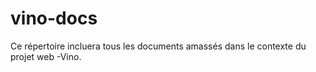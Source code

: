 # vino-docs

Ce répertoire incluera tous les documents amassés dans le contexte du projet web -Vino.
